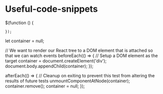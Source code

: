 # Useful-code-snippets

$(function () {
      
    });

<script
      src="https://cdn.jsdelivr.net/npm/dayjs@1.11.3/dayjs.min.js"
      integrity="sha256-iu/zLUB+QgISXBLCW/mcDi/rnf4m4uEDO0wauy76x7U="
      crossorigin="anonymous"
    ></script>
    
    

  <script
      src="https://code.jquery.com/jquery-3.5.1.min.js"
      integrity="sha256-9/aliU8dGd2tb6OSsuzixeV4y/faTqgFtohetphbbj0="
      crossorigin="anonymous"
    ></script>


let container = null;

// We want to render our React tree to a DOM element that is attached so that we can watch events
beforeEach(() => {
  // Setup a DOM element as the target
  container = document.createElement('div');
  document.body.appendChild(container);
});

afterEach(() => {
  // Cleanup on exiting to prevent this test from altering the results of future tests
  unmountComponentAtNode(container);
  container.remove();
  container = null;
});
